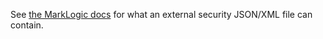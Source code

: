 See [the MarkLogic docs](http://docs.marklogic.com/REST/POST/manage/v2/external-security) for what an external 
security JSON/XML file can contain.